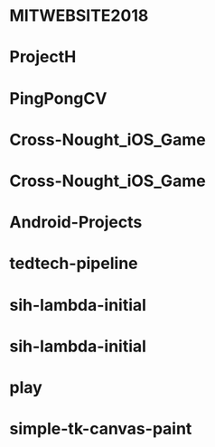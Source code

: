 # MITWEBSITE2018
# ProjectH
# PingPongCV
# Cross-Nought_iOS_Game
# Cross-Nought_iOS_Game
# Android-Projects
# tedtech-pipeline
# sih-lambda-initial
# sih-lambda-initial
# play
# simple-tk-canvas-paint
